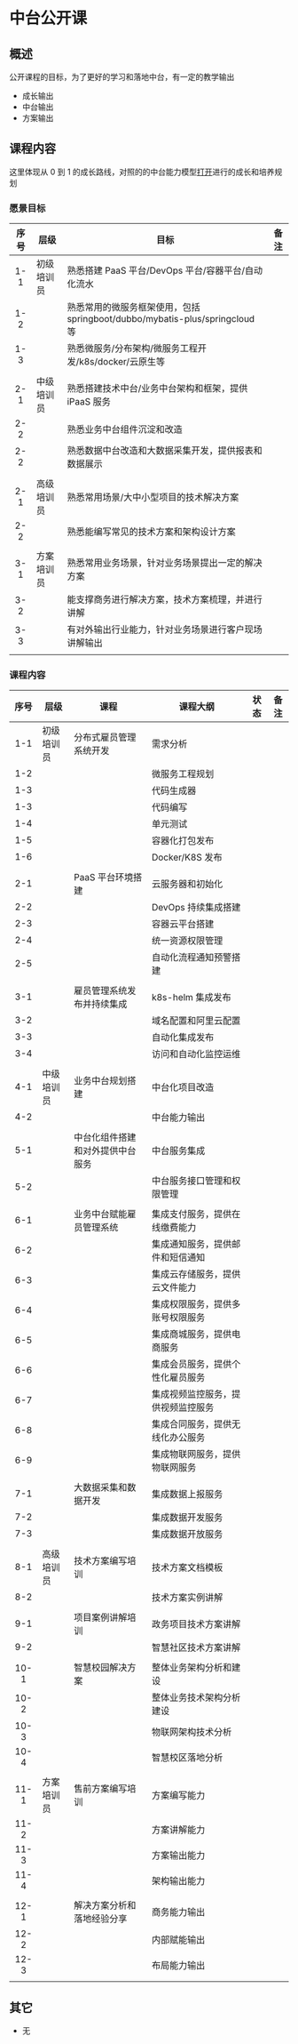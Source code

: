 # 中台公开课

## 概述

公开课程的目标，为了更好的学习和落地中台，有一定的教学输出

- 成长输出
- 中台输出
- 方案输出

## 课程内容

这里体现从 0 到 1 的成长路线，对照的的中台能力模型[打开](../group/02_%E7%AE%A1%E7%90%86%E4%BD%93%E7%B3%BB/19_%E8%83%BD%E5%8A%9B%E6%A8%A1%E5%9E%8B.md)进行的成长和培养规划

### 愿景目标

| 序号 | 层级       | 目标                                                                        | 备注 |
| :--: | ---------- | --------------------------------------------------------------------------- | ---- |
| 1-1  | 初级培训员 | 熟悉搭建 PaaS 平台/DevOps 平台/容器平台/自动化流水                          |      |
| 1-2  |            | 熟悉常用的微服务框架使用，包括 springboot/dubbo/mybatis-plus/springcloud 等 |      |
| 1-3  |            | 熟悉微服务/分布架构/微服务工程开发/k8s/docker/云原生等                      |      |
|      |            |                                                                             |      |
| 2-1  | 中级培训员 | 熟悉搭建技术中台/业务中台架构和框架，提供 iPaaS 服务                        |      |
| 2-2  |            | 熟悉业务中台组件沉淀和改造                                                  |      |
| 2-2  |            | 熟悉数据中台改造和大数据采集开发，提供报表和数据展示                        |      |
|      |            |                                                                             |      |
| 2-1  | 高级培训员 | 熟悉常用场景/大中小型项目的技术解决方案                                     |      |
| 2-2  |            | 熟悉能编写常见的技术方案和架构设计方案                                      |      |
|      |            |                                                                             |      |
| 3-1  | 方案培训员 | 熟悉常用业务场景，针对业务场景提出一定的解决方案                            |      |
| 3-2  |            | 能支撑商务进行解决方案，技术方案梳理，并进行讲解                            |      |
| 3-3  |            | 有对外输出行业能力，针对业务场景进行客户现场讲解输出                        |      |
|      |            |                                                                             |      |

### 课程内容

<div class="coulse_table">

| 序号 | 层级       | 课程                             | 课程大纲                           | 状态 | 备注 |
| :--: | ---------- | -------------------------------- | ---------------------------------- | ---- | ---- |
| 1-1  | 初级培训员 | 分布式雇员管理系统开发           | 需求分析                           |      |      |
| 1-2  |            |                                  | 微服务工程规划                     |      |      |
| 1-3  |            |                                  | 代码生成器                         |      |      |
| 1-3  |            |                                  | 代码编写                           |      |      |
| 1-4  |            |                                  | 单元测试                           |      |      |
| 1-5  |            |                                  | 容器化打包发布                     |      |      |
| 1-6  |            |                                  | Docker/K8S 发布                    |      |      |
|      |            |                                  |                                    |      |      |
| 2-1  |            | PaaS 平台环境搭建                | 云服务器和初始化                   |      |      |
| 2-2  |            |                                  | DevOps 持续集成搭建                |      |      |
| 2-3  |            |                                  | 容器云平台搭建                     |      |      |
| 2-4  |            |                                  | 统一资源权限管理                     |      |      |
| 2-5  |            |                                  | 自动化流程通知预警搭建             |      |      |
|      |            |                                  |                                    |      |      |
| 3-1  |            | 雇员管理系统发布并持续集成       | k8s-helm 集成发布                  |      |      |
| 3-2  |            |                                  | 域名配置和阿里云配置               |      |      |
| 3-3  |            |                                  | 自动化集成发布                     |      |      |
| 3-4  |            |                                  | 访问和自动化监控运维               |      |      |
|      |            |                                  |                                    |      |      |
| 4-1  | 中级培训员 | 业务中台规划搭建                 | 中台化项目改造                     |      |      |
| 4-2  |            |                                  | 中台能力输出                       |      |      |
|      |            |                                  |                                    |      |      |
| 5-1  |            | 中台化组件搭建和对外提供中台服务 | 中台服务集成                       |      |      |
| 5-2  |            |                                  | 中台服务接口管理和权限管理         |      |      |
|      |            |                                  |                                    |      |      |
| 6-1  |            | 业务中台赋能雇员管理系统         | 集成支付服务，提供在线缴费能力     |      |      |
| 6-2  |            |                                  | 集成通知服务，提供邮件和短信通知   |      |      |
| 6-3  |            |                                  | 集成云存储服务，提供云文件能力     |      |      |
| 6-4  |            |                                  | 集成权限服务，提供多账号权限服务   |      |      |
| 6-5  |            |                                  | 集成商城服务，提供电商服务         |      |      |
| 6-6  |            |                                  | 集成会员服务，提供个性化雇员服务   |      |      |
| 6-7  |            |                                  | 集成视频监控服务，提供视频监控服务 |      |      |
| 6-8  |            |                                  | 集成合同服务，提供无线化办公服务   |      |      |
| 6-9  |            |                                  | 集成物联网服务，提供物联网服务     |      |      |
|      |            |                                  |                                    |      |      |
| 7-1  |            | 大数据采集和数据开发             | 集成数据上报服务                   |      |      |
| 7-2  |            |                                  | 集成数据开发服务                   |      |      |
| 7-3  |            |                                  | 集成数据开放服务                   |      |      |
|      |            |                                  |                                    |      |      |
| 8-1  | 高级培训员 | 技术方案编写培训                 | 技术方案文档模板                   |      |      |
| 8-2  |            |                                  | 技术方案实例讲解                   |      |      |
|      |            |                                  |                                    |      |      |
| 9-1  |            | 项目案例讲解培训                 | 政务项目技术方案讲解               |      |      |
| 9-2  |            |                                  | 智慧社区技术方案讲解               |      |      |
|      |            |                                  |                                    |      |      |
| 10-1 |            | 智慧校园解决方案                 | 整体业务架构分析和建设             |      |      |
| 10-2 |            |                                  | 整体业务技术架构分析建设           |      |      |
| 10-3 |            |                                  | 物联网架构技术分析                 |      |      |
| 10-4 |            |                                  | 智慧校区落地分析                   |      |      |
|      |            |                                  |                                    |      |      |
| 11-1 | 方案培训员 | 售前方案编写培训                 | 方案编写能力                       |      |      |
| 11-2 |            |                                  | 方案讲解能力                       |      |      |
| 11-3 |            |                                  | 方案输出能力                       |      |      |
| 11-4 |            |                                  | 架构输出能力                       |      |      |
|      |            |                                  |                                    |      |      |
| 12-1 |            | 解决方案分析和落地经验分享       | 商务能力输出                       |      |      |
| 12-2 |            |                                  | 内部赋能输出                       |      |      |
| 12-3 |            |                                  | 布局能力输出                       |      |      |
|      |            |                                  |                                    |      |      |

</div>

## 其它

- 无

<!-- <style type="css">

.coulse_table table {
  th:first-of-type {
      width: 50px;
  }
  th:nth-of-type(2) {
      width: 120px;
  }
}

</style> -->
